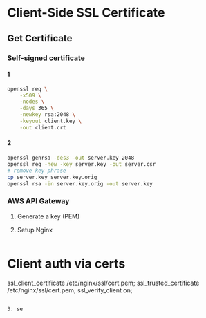 # Client-Side SSL Certificate

## Get Certificate

### Self-signed certificate

#### 1

```sh
openssl req \
	-x509 \
	-nodes \
	-days 365 \
	-newkey rsa:2048 \
	-keyout client.key \
	-out client.crt
```

#### 2

```sh
openssl genrsa -des3 -out server.key 2048
openssl req -new -key server.key -out server.csr
# remove key phrase
cp server.key server.key.orig
openssl rsa -in server.key.orig -out server.key
```



### AWS API Gateway

1. Generate a key (PEM)
2. Setup Nginx

    ```
# Client auth via certs
ssl_client_certificate /etc/nginx/ssl/cert.pem;
ssl_trusted_certificate /etc/nginx/ssl/cert.pem;
ssl_verify_client on;
```

3. se


